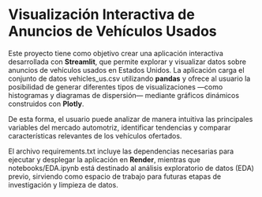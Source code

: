 # Visualización Interactiva de Anuncios de Vehículos Usados

Este proyecto tiene como objetivo crear una aplicación interactiva desarrollada con **Streamlit**, que permite explorar y visualizar datos sobre anuncios de vehículos usados en Estados Unidos.
La aplicación carga el conjunto de datos vehicles_us.csv utilizando **pandas** y ofrece al usuario la posibilidad de generar diferentes tipos de visualizaciones —como histogramas y diagramas de dispersión— mediante gráficos dinámicos construidos con **Plotly**.

De esta forma, el usuario puede analizar de manera intuitiva las principales variables del mercado automotriz, identificar tendencias y comparar características relevantes de los vehículos ofertados.

El archivo requirements.txt incluye las dependencias necesarias para ejecutar y desplegar la aplicación en **Render**, mientras que notebooks/EDA.ipynb está destinado al análisis exploratorio de datos (EDA) previo, sirviendo como espacio de trabajo para futuras etapas de investigación y limpieza de datos.

